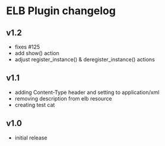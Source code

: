 # ELB Plugin changelog

## v1.2

- fixes #125
- add show() action
- adjust register_instance() & deregister_instance() actions

## v1.1

- adding Content-Type header and setting to application/xml
- removing description from elb resource
- creating test cat

## v1.0

- initial release
